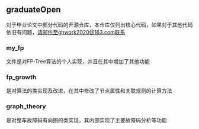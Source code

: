 ## graduateOpen
对于毕业论文中部分代码的开源仓库，本仓库仅列出核心代码，如果对于其他代码依旧有问题，请邮件至ghwork2020@163.com联系
### my_fp
文件是对FP-Tree算法的个人实现，并且在其中增加了其他功能
### fp_growth
是对算法的类实现及改进，在其中修改了节点属性和关联规则的计算方法
### graph_theory
是对整车故障码有向图的类实现，其内部实现了主要故障码分析等功能
